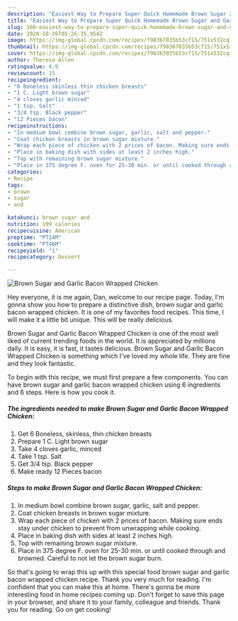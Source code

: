 ```yaml
---
description: "Easiest Way to Prepare Super Quick Homemade Brown Sugar and Garlic Bacon Wrapped Chicken"
title: "Easiest Way to Prepare Super Quick Homemade Brown Sugar and Garlic Bacon Wrapped Chicken"
slug: 166-easiest-way-to-prepare-super-quick-homemade-brown-sugar-and-garlic-bacon-wrapped-chicken
date: 2020-10-26T05:26:35.954Z
image: https://img-global.cpcdn.com/recipes/f98367035b53cf15/751x532cq70/brown-sugar-and-garlic-bacon-wrapped-chicken-recipe-main-photo.jpg
thumbnail: https://img-global.cpcdn.com/recipes/f98367035b53cf15/751x532cq70/brown-sugar-and-garlic-bacon-wrapped-chicken-recipe-main-photo.jpg
cover: https://img-global.cpcdn.com/recipes/f98367035b53cf15/751x532cq70/brown-sugar-and-garlic-bacon-wrapped-chicken-recipe-main-photo.jpg
author: Theresa Allen
ratingvalue: 4.9
reviewcount: 15
recipeingredient:
- "6 Boneless skinless thin chicken breasts"
- "1 C. Light brown sugar"
- "4 cloves garlic minced"
- "1 tsp. Salt"
- "3/4 tsp. Black pepper"
- "12 Pieces bacon"
recipeinstructions:
- "In medium bowl combine brown sugar, garlic, salt and pepper."
- "Coat chicken breasts in brown sugar mixture."
- "Wrap each piece of chicken with 2 prices of bacon. Making sure ends stay under chicken to prevent from unwrapping while cooking."
- "Place in baking dish with sides at least 2 inches high."
- "Top with remaining brown sugar mixture."
- "Place in 375 degree F. oven for 25-30 min. or until cooked through and browned. Careful to not let the brown sugar burn."
categories:
- Recipe
tags:
- brown
- sugar
- and

katakunci: brown sugar and 
nutrition: 199 calories
recipecuisine: American
preptime: "PT14M"
cooktime: "PT46M"
recipeyield: "1"
recipecategory: Dessert

---
```



![Brown Sugar and Garlic Bacon Wrapped Chicken](https://img-global.cpcdn.com/recipes/f98367035b53cf15/751x532cq70/brown-sugar-and-garlic-bacon-wrapped-chicken-recipe-main-photo.jpg)

Hey everyone, it is me again, Dan, welcome to our recipe page. Today, I'm gonna show you how to prepare a distinctive dish, brown sugar and garlic bacon wrapped chicken. It is one of my favorites food recipes. This time, I will make it a little bit unique. This will be really delicious.



Brown Sugar and Garlic Bacon Wrapped Chicken is one of the most well liked of current trending foods in the world. It is appreciated by millions daily. It is easy, it is fast, it tastes delicious. Brown Sugar and Garlic Bacon Wrapped Chicken is something which I've loved my whole life. They are fine and they look fantastic.


To begin with this recipe, we must first prepare a few components. You can have brown sugar and garlic bacon wrapped chicken using 6 ingredients and 6 steps. Here is how you cook it.

<!--inarticleads1-->

##### The ingredients needed to make Brown Sugar and Garlic Bacon Wrapped Chicken:

1. Get 6 Boneless, skinless, thin chicken breasts
1. Prepare 1 C. Light brown sugar
1. Take 4 cloves garlic, minced
1. Take 1 tsp. Salt
1. Get 3/4 tsp. Black pepper
1. Make ready 12 Pieces bacon




<!--inarticleads2-->

##### Steps to make Brown Sugar and Garlic Bacon Wrapped Chicken:

1. In medium bowl combine brown sugar, garlic, salt and pepper.
1. Coat chicken breasts in brown sugar mixture.
1. Wrap each piece of chicken with 2 prices of bacon. Making sure ends stay under chicken to prevent from unwrapping while cooking.
1. Place in baking dish with sides at least 2 inches high.
1. Top with remaining brown sugar mixture.
1. Place in 375 degree F. oven for 25-30 min. or until cooked through and browned. Careful to not let the brown sugar burn.




So that's going to wrap this up with this special food brown sugar and garlic bacon wrapped chicken recipe. Thank you very much for reading. I'm confident that you can make this at home. There's gonna be more interesting food in home recipes coming up. Don't forget to save this page in your browser, and share it to your family, colleague and friends. Thank you for reading. Go on get cooking!
